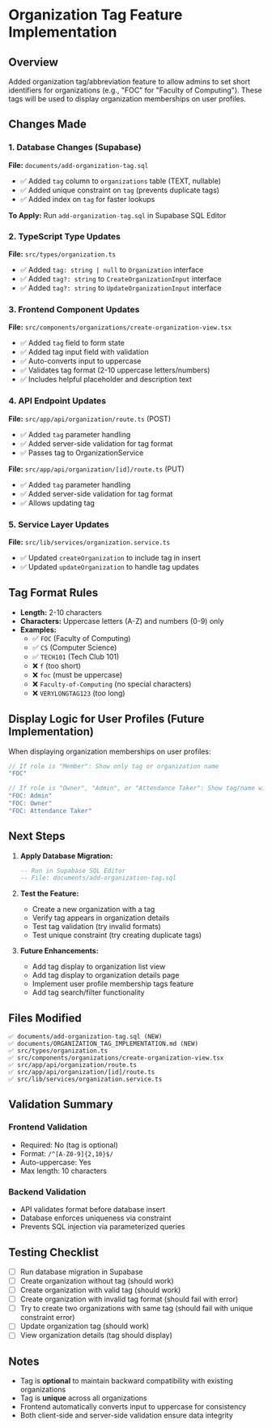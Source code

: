 # Organization Tag Feature Implementation

## Overview
Added organization tag/abbreviation feature to allow admins to set short identifiers for organizations (e.g., "FOC" for "Faculty of Computing"). These tags will be used to display organization memberships on user profiles.

## Changes Made

### 1. Database Changes (Supabase)
**File:** `documents/add-organization-tag.sql`

- ✅ Added `tag` column to `organizations` table (TEXT, nullable)
- ✅ Added unique constraint on `tag` (prevents duplicate tags)
- ✅ Added index on `tag` for faster lookups

**To Apply:** Run `add-organization-tag.sql` in Supabase SQL Editor

### 2. TypeScript Type Updates
**File:** `src/types/organization.ts`

- ✅ Added `tag: string | null` to `Organization` interface
- ✅ Added `tag?: string` to `CreateOrganizationInput` interface
- ✅ Added `tag?: string` to `UpdateOrganizationInput` interface

### 3. Frontend Component Updates
**File:** `src/components/organizations/create-organization-view.tsx`

- ✅ Added `tag` field to form state
- ✅ Added tag input field with validation
- ✅ Auto-converts input to uppercase
- ✅ Validates tag format (2-10 uppercase letters/numbers)
- ✅ Includes helpful placeholder and description text

### 4. API Endpoint Updates

**File:** `src/app/api/organization/route.ts` (POST)
- ✅ Added `tag` parameter handling
- ✅ Added server-side validation for tag format
- ✅ Passes tag to OrganizationService

**File:** `src/app/api/organization/[id]/route.ts` (PUT)
- ✅ Added `tag` parameter handling
- ✅ Added server-side validation for tag format
- ✅ Allows updating tag

### 5. Service Layer Updates
**File:** `src/lib/services/organization.service.ts`

- ✅ Updated `createOrganization` to include tag in insert
- ✅ Updated `updateOrganization` to handle tag updates

## Tag Format Rules

- **Length:** 2-10 characters
- **Characters:** Uppercase letters (A-Z) and numbers (0-9) only
- **Examples:** 
  - ✅ `FOC` (Faculty of Computing)
  - ✅ `CS` (Computer Science)
  - ✅ `TECH101` (Tech Club 101)
  - ❌ `f` (too short)
  - ❌ `foc` (must be uppercase)
  - ❌ `Faculty-of-Computing` (no special characters)
  - ❌ `VERYLONGTAG123` (too long)

## Display Logic for User Profiles (Future Implementation)

When displaying organization memberships on user profiles:

```typescript
// If role is "Member": Show only tag or organization name
"FOC"

// If role is "Owner", "Admin", or "Attendance Taker": Show tag/name with role
"FOC: Admin"
"FOC: Owner"
"FOC: Attendance Taker"
```

## Next Steps

1. **Apply Database Migration:**
   ```sql
   -- Run in Supabase SQL Editor
   -- File: documents/add-organization-tag.sql
   ```

2. **Test the Feature:**
   - Create a new organization with a tag
   - Verify tag appears in organization details
   - Test tag validation (try invalid formats)
   - Test unique constraint (try creating duplicate tags)

3. **Future Enhancements:**
   - Add tag display to organization list view
   - Add tag display to organization details page
   - Implement user profile membership tags feature
   - Add tag search/filter functionality

## Files Modified

```
✅ documents/add-organization-tag.sql (NEW)
✅ documents/ORGANIZATION_TAG_IMPLEMENTATION.md (NEW)
✅ src/types/organization.ts
✅ src/components/organizations/create-organization-view.tsx
✅ src/app/api/organization/route.ts
✅ src/app/api/organization/[id]/route.ts
✅ src/lib/services/organization.service.ts
```

## Validation Summary

### Frontend Validation
- Required: No (tag is optional)
- Format: `/^[A-Z0-9]{2,10}$/`
- Auto-uppercase: Yes
- Max length: 10 characters

### Backend Validation
- API validates format before database insert
- Database enforces uniqueness via constraint
- Prevents SQL injection via parameterized queries

## Testing Checklist

- [ ] Run database migration in Supabase
- [ ] Create organization without tag (should work)
- [ ] Create organization with valid tag (should work)
- [ ] Create organization with invalid tag format (should fail with error)
- [ ] Try to create two organizations with same tag (should fail with unique constraint error)
- [ ] Update organization tag (should work)
- [ ] View organization details (tag should display)

## Notes

- Tag is **optional** to maintain backward compatibility with existing organizations
- Tag is **unique** across all organizations
- Frontend automatically converts input to uppercase for consistency
- Both client-side and server-side validation ensure data integrity
